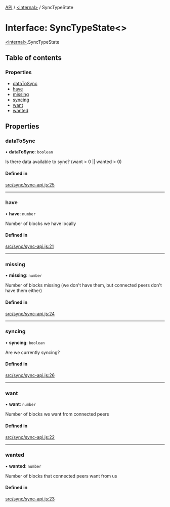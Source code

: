 [API](../README.md) / [\<internal\>](../modules/internal_.md) / SyncTypeState

# Interface: SyncTypeState\<\>

[\<internal\>](../modules/internal_.md).SyncTypeState

## Table of contents

### Properties

- [dataToSync](internal_.SyncTypeState.md#datatosync)
- [have](internal_.SyncTypeState.md#have)
- [missing](internal_.SyncTypeState.md#missing)
- [syncing](internal_.SyncTypeState.md#syncing)
- [want](internal_.SyncTypeState.md#want)
- [wanted](internal_.SyncTypeState.md#wanted)

## Properties

### dataToSync

• **dataToSync**: `boolean`

Is there data available to sync? (want > 0 || wanted > 0)

#### Defined in

[src/sync/sync-api.js:25](https://github.com/digidem/mapeo-core-next/blob/315dc9781d8d2f74f17b1fd651a3ae81272b7fac/src/sync/sync-api.js#L25)

___

### have

• **have**: `number`

Number of blocks we have locally

#### Defined in

[src/sync/sync-api.js:21](https://github.com/digidem/mapeo-core-next/blob/315dc9781d8d2f74f17b1fd651a3ae81272b7fac/src/sync/sync-api.js#L21)

___

### missing

• **missing**: `number`

Number of blocks missing (we don't have them, but connected peers don't have them either)

#### Defined in

[src/sync/sync-api.js:24](https://github.com/digidem/mapeo-core-next/blob/315dc9781d8d2f74f17b1fd651a3ae81272b7fac/src/sync/sync-api.js#L24)

___

### syncing

• **syncing**: `boolean`

Are we currently syncing?

#### Defined in

[src/sync/sync-api.js:26](https://github.com/digidem/mapeo-core-next/blob/315dc9781d8d2f74f17b1fd651a3ae81272b7fac/src/sync/sync-api.js#L26)

___

### want

• **want**: `number`

Number of blocks we want from connected peers

#### Defined in

[src/sync/sync-api.js:22](https://github.com/digidem/mapeo-core-next/blob/315dc9781d8d2f74f17b1fd651a3ae81272b7fac/src/sync/sync-api.js#L22)

___

### wanted

• **wanted**: `number`

Number of blocks that connected peers want from us

#### Defined in

[src/sync/sync-api.js:23](https://github.com/digidem/mapeo-core-next/blob/315dc9781d8d2f74f17b1fd651a3ae81272b7fac/src/sync/sync-api.js#L23)
